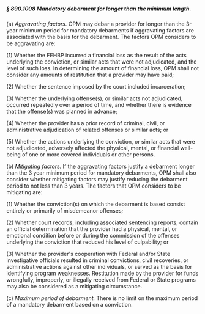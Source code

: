 ##### § 890.1008 Mandatory debarment for longer than the minimum length. #####

(a) *Aggravating factors.* OPM may debar a provider for longer than the 3-year minimum period for mandatory debarments if aggravating factors are associated with the basis for the debarment. The factors OPM considers to be aggravating are:

(1) Whether the FEHBP incurred a financial loss as the result of the acts underlying the conviction, or similar acts that were not adjudicated, and the level of such loss. In determining the amount of financial loss, OPM shall not consider any amounts of restitution that a provider may have paid;

(2) Whether the sentence imposed by the court included incarceration;

(3) Whether the underlying offense(s), or similar acts not adjudicated, occurred repeatedly over a period of time, and whether there is evidence that the offense(s) was planned in advance;

(4) Whether the provider has a prior record of criminal, civil, or administrative adjudication of related offenses or similar acts; or

(5) Whether the actions underlying the conviction, or similar acts that were not adjudicated, adversely affected the physical, mental, or financial well-being of one or more covered individuals or other persons.

(b) *Mitigating factors.* If the aggravating factors justify a debarment longer than the 3 year minimum period for mandatory debarments, OPM shall also consider whether mitigating factors may justify reducing the debarment period to not less than 3 years. The factors that OPM considers to be mitigating are:

(1) Whether the conviction(s) on which the debarment is based consist entirely or primarily of misdemeanor offenses;

(2) Whether court records, including associated sentencing reports, contain an official determination that the provider had a physical, mental, or emotional condition before or during the commission of the offenses underlying the conviction that reduced his level of culpability; or

(3) Whether the provider's cooperation with Federal and/or State investigative officials resulted in criminal convictions, civil recoveries, or administrative actions against other individuals, or served as the basis for identifying program weaknesses. Restitution made by the provider for funds wrongfully, improperly, or illegally received from Federal or State programs may also be considered as a mitigating circumstance.

(c) *Maximum period of debarment.* There is no limit on the maximum period of a mandatory debarment based on a conviction.